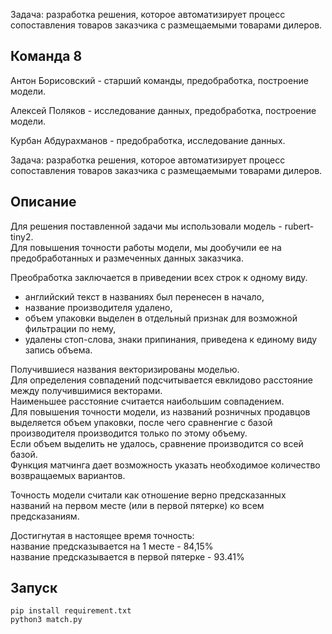 Задача: разработка решения, которое автоматизирует процесс сопоставления товаров заказчика с размещаемыми товарами дилеров.   

## Команда 8   

Антон Борисовский - старший команды, предобработка, построение модели.    

Алексей Поляков - исследование данных, предобработка, построение модели.    

Курбан Абдурахманов - предобработка, исследование данных.    

Задача: разработка решения, которое автоматизирует процесс сопоставления товаров заказчика с размещаемыми товарами дилеров.    

## Описание    
  
Для решения поставленной задачи мы использовали модель  - rubert-tiny2.       
Для повышения точности работы модели, мы дообучили ее на предобработанных и размеченных данных заказчика.     
 
Преобработка заключается в приведении всех строк к одному виду.       
- английский текст в названиях был перенесен в начало,      
- название производителя удалено,      
- объем упаковки выделен в отдельный признак для возможной фильтрации по нему,        
- удалены стоп-слова, знаки припинания, приведена к единому виду запись объема.        

Получившиеся названия векторизированы моделью.      
Для определения совпадений подсчитывается евклидово расстояние между получившимися векторами.       
Наименьшее расстояние считается наибольшим совпадением.      
Для повышения точности модели, из названий розничных продавцов выделяется объем упаковки, после чего сравненгие с базой производителя производится только по этому объему.     
Если объем выделить не удалось, сравнение производится со всей базой.      
Функция матчинга дает возможность указать необходимое количество возвращаемых вариантов.      

Точность модели считали как отношение верно предсказанных названий на первом месте (или в первой пятерке) ко всем предсказаниям.     


Достигнутая в настоящее время точность:     
название предсказывается на 1 месте -  84,15%     
название предсказывается в первой пятерке - 93.41%     


## Запуск    
```
pip install requirement.txt    
python3 match.py
```